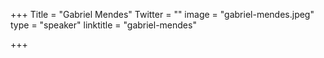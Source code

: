 +++
Title = "Gabriel Mendes"
Twitter = ""
image = "gabriel-mendes.jpeg"
type = "speaker"
linktitle = "gabriel-mendes"

+++
